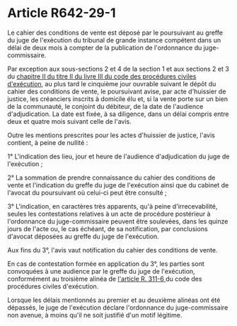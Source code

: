 # Article R642-29-1

<p>Le cahier des conditions de vente est déposé par le poursuivant au greffe du juge de l'exécution du tribunal de grande instance compétent dans un délai de deux mois à compter de la publication de l'ordonnance du juge-commissaire. </p><p>Par exception aux sous-sections 2 et 4 de la section 1 et aux sections 2 et 3 du <a href='/affichCode.do?cidTexte=LEGITEXT000025024948&idSectionTA=LEGISCTA000025939038&dateTexte=&categorieLien=cid' title='Code des procédures civiles d'exécution -  Chapitre II : La vente de l'immeuble saisi (V)'>chapitre II du titre II du livre III du code des procédures civiles d'exécution</a>, au plus tard le cinquième jour ouvrable suivant le dépôt du cahier des conditions de vente, le poursuivant avise, par acte d'huissier de justice, les créanciers inscrits à domicile élu et, si la vente porte sur un bien de la communauté, le conjoint du débiteur, de la date de l'audience d'adjudication. La date est fixée, à sa diligence, dans un délai compris entre deux et quatre mois suivant celle de l'avis. </p><p>Outre les mentions prescrites pour les actes d'huissier de justice, l'avis contient, à peine de nullité : </p><p>1° L'indication des lieu, jour et heure de l'audience d'adjudication du juge de l'exécution ; </p><p>2° La sommation de prendre connaissance du cahier des conditions de vente et l'indication du greffe du juge de l'exécution ainsi que du cabinet de l'avocat du poursuivant où celui-ci peut être consulté ; </p><p>3° L'indication, en caractères très apparents, qu'à peine d'irrecevabilité, seules les contestations relatives à un acte de procédure postérieur à l'ordonnance du juge-commissaire peuvent être soulevées, dans les quinze jours de l'acte ou, le cas échéant, de sa notification, par conclusions d'avocat déposées au greffe du juge de l'exécution. </p><p>Aux fins du 3°, l'avis vaut notification du cahier des conditions de vente. </p><p>En cas de contestation formée en application du 3°, les parties sont convoquées à une audience par le greffe du juge de l'exécution, conformément au troisième alinéa de <a href='/affichCodeArticle.do?cidTexte=LEGITEXT000025024948&idArticle=LEGIARTI000025938953&dateTexte=&categorieLien=cid' title='Code des procédures civiles d'exécution - art. R311-6 (V)'>l'article R. 311-6 </a>du code des procédures civiles d'exécution. </p><p>Lorsque les délais mentionnés au premier et au deuxième alinéas ont été dépassés, le juge de l'exécution déclare l'ordonnance du juge-commissaire non avenue, à moins qu'il ne soit justifié d'un motif légitime.</p>